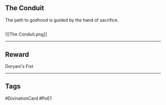 ## The Conduit
The path to godhood is guided by the hand of sacrifice.
## 
![[The Conduit.png]]

---
## Reward
Doryani's Fist

---
## Tags
#DivinationCard
#PoE1